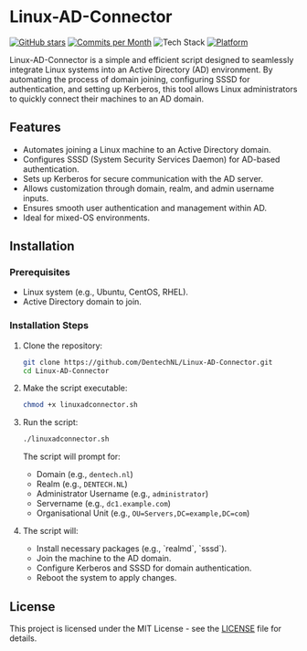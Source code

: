 # Linux-AD-Connector
[![GitHub stars](https://img.shields.io/github/stars/DentechNL/Linux-AD-Connector)]((https://github.com/DentechNL/Linux-AD-Connector)/stargazers) 
[![Commits per Month](https://img.shields.io/github/commit-activity/m/DentechNL/Linux-AD-Connector)](https://github.com/DentechNL/Linux-AD-Connector/commits/main) 
![Tech Stack](https://img.shields.io/badge/stack-Bash%20%7C%20Shell-brightgreen) 
[![Platform](https://img.shields.io/badge/platform-Linux-blue.svg)](https://shields.io/) 

Linux-AD-Connector is a simple and efficient script designed to seamlessly integrate Linux systems into an Active Directory (AD) environment. By automating the process of domain joining, configuring SSSD for authentication, and setting up Kerberos, this tool allows Linux administrators to quickly connect their machines to an AD domain.

## Features
- Automates joining a Linux machine to an Active Directory domain.
- Configures SSSD (System Security Services Daemon) for AD-based authentication.
- Sets up Kerberos for secure communication with the AD server.
- Allows customization through domain, realm, and admin username inputs.
- Ensures smooth user authentication and management within AD.
- Ideal for mixed-OS environments.

## Installation

### Prerequisites
- Linux system (e.g., Ubuntu, CentOS, RHEL).
- Active Directory domain to join.

### Installation Steps
1. Clone the repository:

   ```bash
   git clone https://github.com/DentechNL/Linux-AD-Connector.git
   cd Linux-AD-Connector
   ```

2. Make the script executable:

   ```bash
   chmod +x linuxadconnector.sh
   ```

3. Run the script:

   ```bash
   ./linuxadconnector.sh
   ```

   The script will prompt for:
   - Domain (e.g., `dentech.nl`)
   - Realm (e.g., `DENTECH.NL`)
   - Administrator Username (e.g., `administrator`)
   - Servername (e.g., `dc1.example.com`)
   - Organisational Unit (e.g., `OU=Servers,DC=example,DC=com`)

4. The script will:
   - Install necessary packages (e.g., \`realmd\`, \`sssd\`).
   - Join the machine to the AD domain.
   - Configure Kerberos and SSSD for domain authentication.
   - Reboot the system to apply changes.

## License
This project is licensed under the MIT License - see the [LICENSE](LICENSE.md) file for details.
